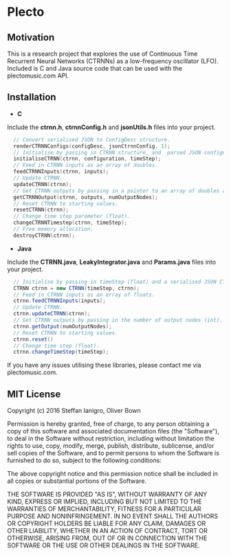 # Plecto

## Motivation

This is a research project that explores the use of Continuous Time Recurrent Neural Networks (CTRNNs) as a low-frequency oscillator (LFO). Included is C and Java source code that can be used with the plectomusic.com API.

## Installation

- **C**

Include the **ctrnn.h**, **ctrnnConfig.h** and **jsonUtils.h** files into your project.

```c
  // Convert serialised JSON to ConfigDesc structure.
  renderCTRNNConfigs(configDesc, jsonCtrnnConfig, 1);
  // Initialise by passing in CTRNN structure, and  parsed JSON configuration (ConfigDesc structure).
  initialiseCTRNN(ctrnn, configuration, timeStep);
  // Feed in CTRNN inputs as an array of doubles.
  feedCTRNNInputs(ctrnn, inputs);
  // Update CTRNN.
  updateCTRNN(ctrnn);
  // Get CTRNN outputs by passing in a pointer to an array of doubles and an integer representing the number of output nodes.
  getCTRNNOutput(ctrnn, outputs, numOutputNodes);
  // Reset CTRNN to starting values.
  resetCTRNN(ctrnn);
  // Change time step parameter (float).
  changeCTRNNTimestep(ctrnn, timeStep);
  // Free memory allocation.
  destroyCTRNN(ctrnn);
```

- **Java**

Include the **CTRNN.java**, **LeakyIntegrator.java** and **Params.java** files into your project.

```java
  // Initialise by passing in timeStep (float) and a serialised JSON CTRNN configuration.
  CTRNN ctrnn = new CTRNN(timeStep, ctrnn);
  // Feed in CTRNN inputs as an array of floats.
  ctrnn.feedCTRNNInputs(inputs);
  // Update CTRNN.
  ctrnn.updateCTRNN(ctrnn);
  // Get CTRNN outputs by passing in the number of output nodes (int).
  ctrnn.getOutput(numOutputNodes);
  // Reset CTRNN to starting values.
  ctrnn.reset()
  // Change time step (float).
  ctrnn.changeTimeStep(timeStep);
```

If you have any issues utilising these libraries, please contact me via plectomusic.com.

## MIT License

Copyright (c) 2016 Steffan Ianigro, Oliver Bown

Permission is hereby granted, free of charge, to any person obtaining a copy of this software and associated documentation files (the "Software"), to deal in the Software without restriction, including without limitation the rights to use, copy, modify, merge, publish, distribute, sublicense, and/or sell copies of the Software, and to permit persons to whom the Software is furnished to do so, subject to the following conditions:

The above copyright notice and this permission notice shall be included in all copies or substantial portions of the Software.

THE SOFTWARE IS PROVIDED "AS IS", WITHOUT WARRANTY OF ANY KIND, EXPRESS OR IMPLIED, INCLUDING BUT NOT LIMITED TO THE WARRANTIES OF MERCHANTABILITY, FITNESS FOR A PARTICULAR PURPOSE AND NONINFRINGEMENT. IN NO EVENT SHALL THE AUTHORS OR COPYRIGHT HOLDERS BE LIABLE FOR ANY CLAIM, DAMAGES OR OTHER LIABILITY, WHETHER IN AN ACTION OF CONTRACT, TORT OR OTHERWISE, ARISING FROM, OUT OF OR IN CONNECTION WITH THE SOFTWARE OR THE USE OR OTHER DEALINGS IN THE SOFTWARE.
